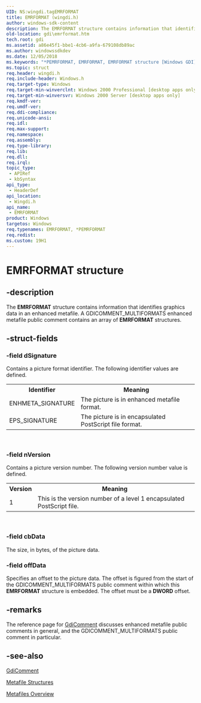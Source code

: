```yaml
---
UID: NS:wingdi.tagEMRFORMAT
title: EMRFORMAT (wingdi.h)
author: windows-sdk-content
description: The EMRFORMAT structure contains information that identifies graphics data in an enhanced metafile. A GDICOMMENT_MULTIFORMATS enhanced metafile public comment contains an array of EMRFORMAT structures.
old-location: gdi\emrformat.htm
tech.root: gdi
ms.assetid: a86e45f1-bbe1-4cb6-a9fa-679108db89ac
ms.author: windowssdkdev
ms.date: 12/05/2018
ms.keywords: "*PEMRFORMAT, EMRFORMAT, EMRFORMAT structure [Windows GDI], _win32_EMRFORMAT_str, gdi.emrformat, wingdi/EMRFORMAT"
ms.topic: struct
req.header: wingdi.h
req.include-header: Windows.h
req.target-type: Windows
req.target-min-winverclnt: Windows 2000 Professional [desktop apps only]
req.target-min-winversvr: Windows 2000 Server [desktop apps only]
req.kmdf-ver: 
req.umdf-ver: 
req.ddi-compliance: 
req.unicode-ansi: 
req.idl: 
req.max-support: 
req.namespace: 
req.assembly: 
req.type-library: 
req.lib: 
req.dll: 
req.irql: 
topic_type:
 - APIRef
 - kbSyntax
api_type:
 - HeaderDef
api_location:
 - Wingdi.h
api_name:
 - EMRFORMAT
product: Windows
targetos: Windows
req.typenames: EMRFORMAT, *PEMRFORMAT
req.redist: 
ms.custom: 19H1
---
```


# EMRFORMAT structure


## -description



The <b>EMRFORMAT</b> structure contains information that identifies graphics data in an enhanced metafile. A GDICOMMENT_MULTIFORMATS enhanced metafile public comment contains an array of <b>EMRFORMAT</b> structures.




## -struct-fields




### -field dSignature

Contains a picture format identifier. The following identifier values are defined.

<table>
<tr>
<th>Identifier</th>
<th>Meaning</th>
</tr>
<tr>
<td>ENHMETA_SIGNATURE</td>
<td>The picture is in enhanced metafile format.</td>
</tr>
<tr>
<td>EPS_SIGNATURE</td>
<td>The picture is in encapsulated PostScript file format.</td>
</tr>
</table>
 


### -field nVersion

Contains a picture version number. The following version number value is defined.

<table>
<tr>
<th>Version</th>
<th>Meaning</th>
</tr>
<tr>
<td>1</td>
<td>This is the version number of a level 1 encapsulated PostScript file.</td>
</tr>
</table>
 


### -field cbData

The size, in bytes, of the picture data.


### -field offData

Specifies an offset to the picture data. The offset is figured from the start of the GDICOMMENT_MULTIFORMATS public comment within which this <b>EMRFORMAT</b> structure is embedded. The offset must be a <b>DWORD</b> offset.


## -remarks



The reference page for <a href="https://docs.microsoft.com/windows/desktop/api/wingdi/nf-wingdi-gdicomment">GdiComment</a> discusses enhanced metafile public comments in general, and the GDICOMMENT_MULTIFORMATS public comment in particular.




## -see-also




<a href="https://docs.microsoft.com/windows/desktop/api/wingdi/nf-wingdi-gdicomment">GdiComment</a>



<a href="https://docs.microsoft.com/windows/desktop/gdi/metafile-structures">Metafile Structures</a>



<a href="https://docs.microsoft.com/windows/desktop/gdi/metafiles">Metafiles Overview</a>
 

 

